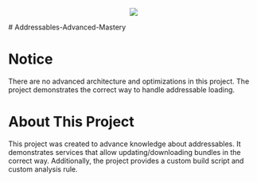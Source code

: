 <p align="center">
 <img src = "https://img.shields.io/badge/Unity_Version-2022.3.8f1-blue?style=for-the-badge&logo=unity&logoColor=white&label=Unity%20Version&labelColor=%230D1017">
</p>
# Addressables-Advanced-Mastery

# Notice
There are no advanced architecture and optimizations in this project. The project demonstrates the correct way to handle addressable loading.

# About This Project
This project was created to advance knowledge about addressables. It demonstrates services that allow updating/downloading bundles in the correct way. Additionally, the project provides a custom build script and custom analysis rule.
